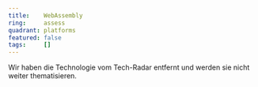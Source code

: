 ```yaml
---
title:    WebAssembly  
ring:     assess  
quadrant: platforms
featured: false
tags:     []
---
```


Wir haben die Technologie vom Tech-Radar entfernt und werden sie nicht weiter thematisieren.
